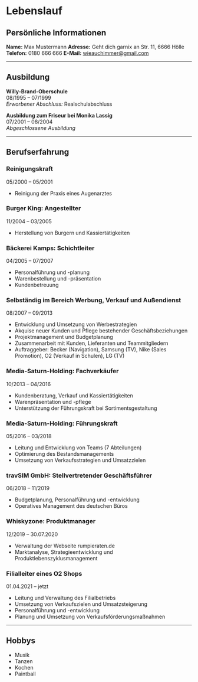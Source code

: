 # Lebenslauf

## Persönliche Informationen
**Name:** Max Mustermann
**Adresse:** Geht dich garnix an Str. 11, 6666 Hölle 
**Telefon:** 0180 666 666 
**E-Mail:** wieauchimmer@gmail.com  

---

## Ausbildung
**Willy-Brand-Oberschule**  
08/1995 – 07/1999  
*Erworbener Abschluss:* Realschulabschluss  

**Ausbildung zum Friseur bei Monika Lassig**  
07/2001 – 08/2004  
*Abgeschlossene Ausbildung*  

---

## Berufserfahrung
### **Reinigungskraft**  
05/2000 – 05/2001  
- Reinigung der Praxis eines Augenarztes  

### **Burger King: Angestellter**  
11/2004 – 03/2005  
- Herstellung von Burgern und Kassiertätigkeiten  

### **Bäckerei Kamps: Schichtleiter**  
04/2005 – 07/2007  
- Personalführung und -planung  
- Warenbestellung und -präsentation  
- Kundenbetreuung  

### **Selbständig im Bereich Werbung, Verkauf und Außendienst**  
08/2007 – 09/2013  
- Entwicklung und Umsetzung von Werbestrategien  
- Akquise neuer Kunden und Pflege bestehender Geschäftsbeziehungen  
- Projektmanagement und Budgetplanung  
- Zusammenarbeit mit Kunden, Lieferanten und Teammitgliedern  
- Auftraggeber: Becker (Navigation), Samsung (TV), Nike (Sales Promotion), O2 (Verkauf in Schulen), LG (TV)  

### **Media-Saturn-Holding: Fachverkäufer**  
10/2013 – 04/2016  
- Kundenberatung, Verkauf und Kassiertätigkeiten  
- Warenpräsentation und -pflege  
- Unterstützung der Führungskraft bei Sortimentsgestaltung  

### **Media-Saturn-Holding: Führungskraft**  
05/2016 – 03/2018  
- Leitung und Entwicklung von Teams (7 Abteilungen)  
- Optimierung des Bestandsmanagements  
- Umsetzung von Verkaufsstrategien und Umsatzzielen  

### **travSIM GmbH: Stellvertretender Geschäftsführer**  
06/2018 – 11/2019  
- Budgetplanung, Personalführung und -entwicklung  
- Operatives Management des deutschen Büros  

### **Whiskyzone: Produktmanager**  
12/2019 – 30.07.2020  
- Verwaltung der Webseite rumpieraten.de  
- Marktanalyse, Strategieentwicklung und Produktlebenszyklusmanagement  

### **Filialleiter eines O2 Shops**  
01.04.2021 – jetzt  
- Leitung und Verwaltung des Filialbetriebs  
- Umsetzung von Verkaufszielen und Umsatzsteigerung  
- Personalführung und -entwicklung  
- Planung und Umsetzung von Verkaufsförderungsmaßnahmen  

---

## Hobbys
- Musik  
- Tanzen  
- Kochen  
- Paintball  
